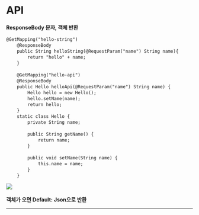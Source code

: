 # API

**ResponseBody 문자, 객체 반환**

```
@GetMapping("hello-string")
    @ResponseBody
    public String helloString(@RequestParam("name") String name){
        return "hello" + name;
    }

    @GetMapping("hello-api")
    @ResponseBody
    public Hello helloApi(@RequestParam("name") String name) {
        Hello hello = new Hello();
        hello.setName(name);
        return hello;
    }
    static class Hello {
        private String name;

        public String getName() {
            return name;
        }

        public void setName(String name) {
            this.name = name;
        }
    }
```



![](<../../.gitbook/assets/스크린샷 2022-05-16 오후 9.44.37.png>)

**객체가 오면  Default: Json으로 반환**

****
